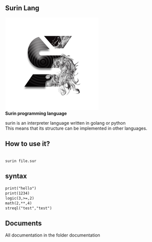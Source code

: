 ## Surin Lang

<img src="https://github.com/HSNHK/surin-lang/blob/master/resources/logo.png" width="300" >
<br>
<b>Surin programming language</b>

surin is an interpreter language written in golang or python
<br>
This means that its structure can be implemented in other languages.


## How to use it?

```

surin file.sur

```
## syntax

```
print("hello")
print(1234)
logic(3,>=,2)
math(2,**,4)
streql("test","test")

``` 
## Documents

All documentation in the folder documentation